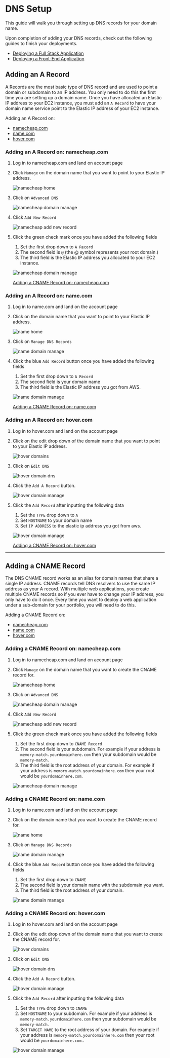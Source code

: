 # DNS Setup

This guide will walk you through setting up DNS records for your domain name.

Upon completion of adding your DNS records, check out the following guides to finish your deployments.

- [Deploying a Full Stack Application](./FULL_STACK_DEPLOYMENT.md)
- [Deploying a Front-End Application](./FRONT_END_DEPLOYMENT.md)

## Adding an A Record

A Records are the most basic type of DNS record and are used to point a domain or subdomain to an IP address. You only need to do this the first time you are setting up a domain name. Once you have allocated an Elastic IP address to your EC2 instance, you must add an `A Record` to have your domain name service point to the Elastic IP address of your EC2 instance.

Adding an A Record on:
- [namecheap.com](#adding-an-a-record-on:-namecheap.com)
- [name.com](#adding-an-a-record-on:-name.com)
- [hover.com](#adding-an-a-record-on:-hover.com)

### Adding an A Record on: namecheap.com

1. Log in to namecheap.com and land on account page

1. Click `Manage` on the domain name that you want to point to your Elastic IP address.

    ![namecheap home](images/dns_setup/namecheap-1.png)

1. Click on `Advanced DNS`

    ![namecheap domain manage](images/dns_setup/namecheap-2.png)

1. Click `Add New Record`

    ![namecheap add new record](images/dns_setup/namecheap-3.png)

1. Click the green check mark once you have added the following fields

    1. Set the first drop down to `A Record`
    1. The second field is `@` (the @ symbol represents your root domain.)
    1. The third field is the Elastic IP address you allocated to your EC2 instance.



    ![namecheap domain manage](images/dns_setup/namecheap-4.png)

    [Adding a CNAME Record on: namecheap.com](#adding-a-cname-record-on:-namecheap.com)


### Adding an A Record on: name.com

1. Log in to name.com and land on the account page

1. Click on the domain name that you want to point to your Elastic IP address.

    ![name home](images/dns_setup/name-1.png)

1. Click on `Manage DNS Records`

    ![name domain manage](images/dns_setup/name-2.png)

1. Click the blue `Add Record` button once you have added the following fields

    1. Set the first drop down to `A Record`
    1. The second field is your domain name
    1. The third field is the Elastic IP address you got from AWS.

    ![name domain manage](images/dns_setup/name-3.png)

    [Adding a CNAME Record on: name.com](#adding-a-cname-record-on:-name.com)


### Adding an A Record on: hover.com

1. Log in to hover.com and land on the account page

1. Click on the edit drop down of the domain name that you want to point to your Elastic IP address.

    ![hover domains](images/dns_setup/hover-1.png)

1. Click on `Edit DNS`

    ![hover domain dns](images/dns_setup/hover-2.png)

1. Click the `Add A Record` button.

    ![hover domain manage](images/dns_setup/hover-3.png)

1. Click the `Add Record` after inputting the following data

    1. Set the `TYPE` drop down to `A`
    1. Set `HOSTNAME` to your domain name
    1. Set `IP ADDRESS` to the elastic ip address you got from aws.

    ![hover domain manage](images/dns_setup/hover-4.png)

    [Adding a CNAME Record on: hover.com](#adding-a-cname-record-on:-hover.com)


___

## Adding a CNAME Record

The DNS CNAME record works as an alias for domain names that share a single IP address. CNAME records tell DNS resolvers to use the same IP address as your A record. With multiple web applications, you create multiple CNAME records so if you ever have to change your IP address, you only have to do it once. Every time you want to deploy a web application under a sub-domain for your portfolio, you will need to do this.

Adding a CNAME Record on:
- [namecheap.com](#adding-a-cname-record-on:-namecheap.com)
- [name.com](#adding-a-cname-record-on:-name.com)
- [hover.com](#adding-a-cname-record-on:-hover.com)

### Adding a CNAME Record on: namecheap.com

1. Log in to namecheap.com and land on account page

1. Click `Manage` on the domain name that you want to create the CNAME record for.

    ![namecheap home](images/dns_setup/namecheap-1.png)

1. Click on `Advanced DNS`

    ![namecheap domain manage](images/dns_setup/namecheap-2.png)

1. Click `Add New Record`

    ![namecheap add new record](images/dns_setup/namecheap-3.png)

1. Click the green check mark once you have added the following fields

    1. Set the first drop down to `CNAME Record`
    1. The second field is your subdomain.  For example if your address is `memory-match.yourdomainhere.com` then your subdomain would be `memory-match`.
    1. The third field is the root address of your domain. For example if your address is `memory-match.yourdomainhere.com` then your root would be `yourdomainhere.com`.

    ![namecheap domain manage](images/dns_setup/namecheap-5.png)

### Adding a CNAME Record on: name.com

1. Log in to name.com and land on the account page

1. Click on the domain name that you want to create the CNAME record for.

    ![name home](images/dns_setup/name-1.png)

1. Click on `Manage DNS Records`

    ![name domain manage](images/dns_setup/name-2.png)

1. Click the blue `Add Record` button once you have added the following fields

    1. Set the first drop down to `CNAME`
    1. The second field is your domain name with the subdomain you want.
    1. The third field is the root address of your domain.

    ![name domain manage](images/dns_setup/name-4.png)

### Adding a CNAME Record on: hover.com

1. Log in to hover.com and land on the account page

1. Click on the edit drop down of the domain name that you want to create the CNAME record for.

    ![hover domains](images/dns_setup/hover-1.png)

1. Click on `Edit DNS`

    ![hover domain dns](images/dns_setup/hover-2.png)

1. Click the `Add A Record` button.

    ![hover domain manage](images/dns_setup/hover-3.png)

1. Click the `Add Record` after inputting the following data

    1. Set the `TYPE` drop down to `CNAME`
    1. Set `HOSTNAME` to your subdomain.  For example if your address is `memory-match.yourdomainhere.com` then your subdomain would be `memory-match`.
    1. Set `TARGET NAME` to the root address of your domain. For example if your address is `memory-match.yourdomainhere.com` then your root would be `yourdomainhere.com`..

    ![hover domain manage](images/dns_setup/hover-5.png)
